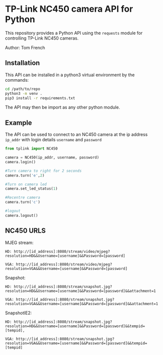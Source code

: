 # TP-Link NC450 camera API for Python

This repository provides a Python API using the `requests` module for controlling TP-Link NC450 cameras.

Author: Tom French

## Installation

This API can be installed in a python3 virtual environment by the commands:

```bash
cd /path/to/repo
python3 -m venv .
pip3 install -r requirements.txt
```

The API may then be import as any other python module.


## Example

The API can be used to connect to an NC450 camera at the ip address `ip_addr` with login details `username` and `password`
```py
from tplink import NC450

camera = NC450(ip_addr, username, password)
camera.login()

#Turn camera to right for 2 seconds
camera.turn('e',2)

#Turn on camera led
camera.set_led_status(1)

#Recentre camera
camera.turn('c')

#logout
camera.logout()
```


## NC450 URLS

MJEG stream:
```
HD: http://[id_address]:8080/stream/video/mjpeg?resolution=HD&&Username=[username]&&Password=[password]

VGA: http://[id_address]:8080/stream/video/mjpeg?resolution=VGA&&Username=[username]&&Password=[password]
```
Snapshot:
```
HD: http://[id_address]:8080/stream/snapshot.jpg?resolution=HD&&Username=[username]&&Password=[password]&&attachment=1

VGA: http://[id_address]:8080/stream/snapshot.jpg?resolution=VGA&&Username=[username]&&Password=[password]&&attachment=1
```
SnapshotIE2:
```
HD: http://[id_address]:8080/stream/snapshot.jpg?resolution=HD&&Username=[username]&&Password=[password]&&tempid=[tempid],

VGA: http://[id_address]:8080/stream/snapshot.jpg?resolution=VGA&&Username=[username]&&Password=[password]&&tempid=[tempid]
```
